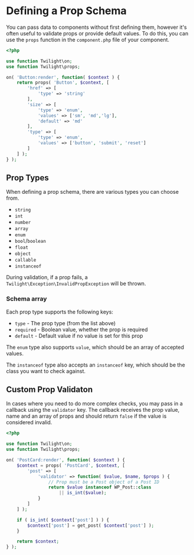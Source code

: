 # Defining a Prop Schema

You can pass data to components without first defining them, however it's often useful to validate props or provide default values. To do this, you can use the `props` function in the `component.php` file of your component.

```php
<?php

use function Twilight\on;
use function Twilight\props;

on( 'Button:render', function( $context ) {
    return props( 'Button', $context, [
        'href' => [
            'type' => 'string'
        ],
        'size' => [
            'type' => 'enum',
            'values' => ['sm', 'md','lg'],
            'default' => 'md'
        ],
        'type' => [
            'type' => 'enum',
            'values' => ['button', 'submit', 'reset']
        ]
    ] );
} );

```

## Prop Types

When defining a prop schema, there are various types you can choose from.

- `string`
- `int`
- `number`
- `array`
- `enum`
- `bool`/`boolean`
- `float`
- `object`
- `callable`
- `instanceof`

During validation, if a prop fails, a `Twilight\Exception\InvalidPropException` will be thrown.

### Schema array

Each prop type supports the following keys:

- `type` - The prop type (from the list above)
- `required` - Boolean value, whether the prop is required
- `default` - Default value if no value is set for this prop

The `enum` type also supports `value`, which should be an array of accepted values.

The `instanceof` type also accepts an `instanceof` key, which should be the class you want to check against.

## Custom Prop Validaton

In cases where you need to do more complex checks, you may pass in a callback using the `validator` key. The callback receives the prop value, name and an array of props and should return `false` if the value is considered invalid.

```php
<?php

use function Twilight\on;
use function Twilight\props;

on( 'PostCard:render', function( $context ) {
    $context = props( 'PostCard', $context, [
        'post' => [
            'validator' => function( $value, $name, $props ) {
                // Prop must be a Post object of a Post ID
                return $value instanceof WP_Post::class
                    || is_int($value);
            }
        ]
    ] );

    if ( is_int( $context['post'] ) ) {
        $context['post'] = get_post( $context['post'] );
    }

    return $context;
} );
```
